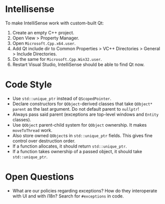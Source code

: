 Intellisense
=======

To make IntelliSense work with custom-built Qt:
1. Create an empty C++ project.
2. Open View > Property Manager.
3. Open `Microsoft.Cpp.x64.user`.
4. Add Qt include dir to Common Properties > VC++ Directories > General > Include Directories.
5. Do the same for `Microsoft.Cpp.Win32.user`.
6. Restart Visual Studio, IntelliSense should be able to find Qt now.


Code Style
==========

* Use `std::unique_ptr` instead of `QScopedPointer`.
* Declare constructors for `QObject`-derived classes that take `QObject* parent` as the last argument. Do not default parent to `nullptr`!
* Always pass said parent (exceptions are top-level windows and `Entity` classes).
* Use `QObject` parent-child system for `QObject` ownership. It makes `moveToThread` work.
* Also store owned `QObject`s in `std::unique_ptr` fields. This gives fine control over destruction order.
* If a function allocates, it should return `std::unique_ptr`.
* If a function takes ownership of a passed object, it should take `std::unique_ptr`.


Open Questions
==============

* What are our policies regarding exceptions? How do they interoperate with UI and with i18n? Search for `#exceptions` in code.
